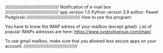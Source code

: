 ///////////////////////////////////
Notification of e-mail box
///////////////////////////////////
app version 1.0
Python version 3.9
author: Paweł Podgórski
///////////////////////////////////
How to use this program:

You have to know the IMAP adress of your mailbox (except gmail).
List of popular IMAPs adresses are here: https://www.systoolsgroup.com/imap/

To use gmail mailbox, make sure that you allowed less secure apps on your account.
///////////////////////////////////
